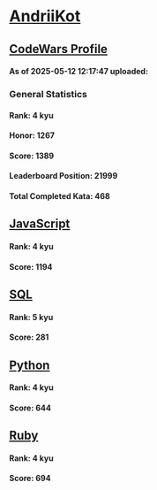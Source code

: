# [AndriiKot](https://www.codewars.com/users/AndriiKot)

## [CodeWars Profile](https://www.codewars.com/users/AndriiKot)

#### As of 2025-05-12 12:17:47 uploaded:

### General Statistics

#### Rank: 4 kyu

#### Honor: 1267

#### Score: 1389

#### Leaderboard Position: 21999

#### Total Completed Kata: 468



## [JavaScript](https://github.com/AndriiKot/JavaScript__CodeWars)

#### Rank: 4 kyu

#### Score: 1194


## [SQL](https://github.com/AndriiKot/SQL__CodeWars)

#### Rank: 5 kyu

#### Score: 281


## [Python](https://github.com/AndriiKot/Python__CodeWars)

#### Rank: 4 kyu

#### Score: 644


## [Ruby](https://github.com/AndriiKot/Ruby__CodeWars)

#### Rank: 4 kyu

#### Score: 694

